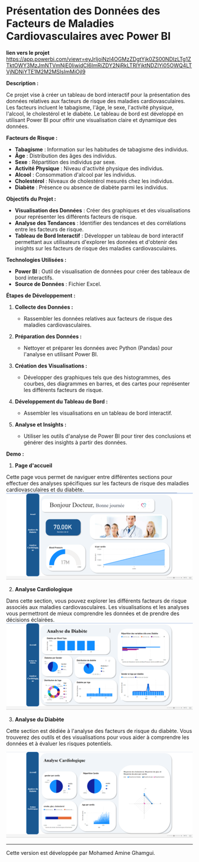 # Présentation des Données des Facteurs de Maladies Cardiovasculaires avec Power BI
**lien vers le projet** https://app.powerbi.com/viewr=eyJrIjoiNzI4OGMzZDgtYjk0ZS00NDIzLTg1ZTktOWY3MzJmNTVmNjE0IiwidCI6ImRiZDY2NjRkLTRlYjktNDZlYi05OWQ4LTVjNDNiYTE1M2M2MSIsImMiOjl9

**Description :**

Ce projet vise à créer un tableau de bord interactif pour la présentation des données relatives aux facteurs de risque des maladies cardiovasculaires. Les facteurs incluent le tabagisme, l'âge, le sexe, l'activité physique, l'alcool, le cholestérol et le diabète. Le tableau de bord est développé en utilisant Power BI pour offrir une visualisation claire et dynamique des données.

**Facteurs de Risque :**

- **Tabagisme** : Information sur les habitudes de tabagisme des individus.
- **Âge** : Distribution des âges des individus.
- **Sexe** : Répartition des individus par sexe.
- **Activité Physique** : Niveau d'activité physique des individus.
- **Alcool** : Consommation d'alcool par les individus.
- **Cholestérol** : Niveaux de cholestérol mesurés chez les individus.
- **Diabète** : Présence ou absence de diabète parmi les individus.

**Objectifs du Projet :**

- **Visualisation des Données** : Créer des graphiques et des visualisations pour représenter les différents facteurs de risque.
- **Analyse des Tendances** : Identifier des tendances et des corrélations entre les facteurs de risque.
- **Tableau de Bord Interactif** : Développer un tableau de bord interactif permettant aux utilisateurs d'explorer les données et d'obtenir des insights sur les facteurs de risque des maladies cardiovasculaires.

**Technologies Utilisées :**

- **Power BI** : Outil de visualisation de données pour créer des tableaux de bord interactifs.
- **Source de Données** :  Fichier Excel.

**Étapes de Développement :**

1. **Collecte des Données :**
   - Rassembler les données relatives aux facteurs de risque des maladies cardiovasculaires.

2. **Préparation des Données :**
   - Nettoyer et préparer les données avec Python (Pandas) pour l'analyse en utilisant Power BI.

3. **Création des Visualisations :**
   - Développer des graphiques tels que des histogrammes, des courbes, des diagrammes en barres, et des cartes pour représenter les différents facteurs de risque.

4. **Développement du Tableau de Bord :**
   - Assembler les visualisations en un tableau de bord interactif.

5. **Analyse et Insights :**
   - Utiliser les outils d'analyse de Power BI pour tirer des conclusions et générer des insights à partir des données.
  
**Demo :**
1. **Page d'accueil**
   
Cette page vous permet de naviguer entre différentes sections pour effectuer des analyses spécifiques sur les facteurs de risque des maladies cardiovasculaires et du diabète.
![image](8.png)

2. **Analyse Cardiologique**
   
Dans cette section, vous pouvez explorer les différents facteurs de risque associés aux maladies cardiovasculaires. Les visualisations et les analyses vous permettront de mieux comprendre les données et de prendre des décisions éclairées.
![image](9.png)

3. **Analyse du Diabète**
   
Cette section est dédiée à l'analyse des facteurs de risque du diabète. Vous trouverez des outils et des visualisations pour vous aider à comprendre les données et à évaluer les risques potentiels.

![image](10.png)

---
Cette version est développée par Mohamed Amine Ghamgui.
